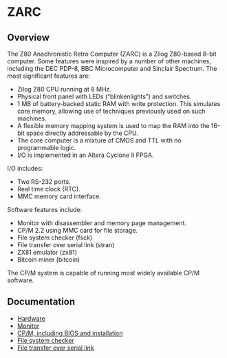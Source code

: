 # ZARC

## Overview
The Z80 Anachronistic Retro Computer (ZARC) is a Zilog Z80-based 8-bit computer. Some features were inspired by a number of other machines, including the DEC PDP-8, BBC Microcomputer and Sinclair Spectrum. The most significant features are:

* Zilog Z80 CPU running at 8 MHz.
* Physical front panel with LEDs (“blinkenlights”) and switches.
* 1 MB of battery-backed static RAM with write protection. This simulates core memory, allowing use of techniques previously used on such machines.
* A flexible memory mapping system is used to map the RAM into the 16-bit space directly addressable by the CPU.
* The core computer is a mixture of CMOS and TTL with no programmable logic.
* I/O is implemented in an Altera Cyclone II FPGA.

I/O includes:

* Two RS-232 ports.
* Real time clock (RTC).
* MMC memory card interface.

Software features include:

* Monitor with disassembler and memory page management.
* CP/M 2.2 using MMC card for file storage.
* File system checker (fsck)
* File transfer over serial link (stran)
* ZX81 emulator (zx81)
* Bitcoin miner (bitcoin)

The CP/M system is capable of running most widely available CP/M software.

## Documentation
* [Hardware](hardware/HardwareGuide.pdf)
* [Monitor](software/monitor/MonitorGuide.pdf)
* [CP/M, including BIOS and installation](software/cpm/CPM_Guide.pdf)
* [File system checker](software/cpm/cpm_dev/fsck/fsckGuide.pdf)
* [File transfer over serial link](software/tools/stran/STranGuide.pdf)
